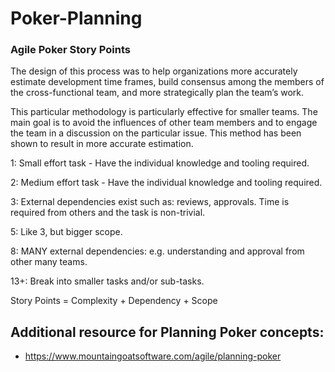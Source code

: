 # Poker-Planning

### Agile Poker Story Points

The design of this process was to help organizations more accurately estimate development time frames, build consensus among the members of the cross-functional team, and more strategically plan the team’s work.

This particular methodology is particularly effective for smaller teams. The main goal is to avoid the influences of other team members and to engage the team in a discussion on the particular issue.  This method has been shown to result in more accurate estimation.

1: Small effort task - Have the individual knowledge and tooling required.  

2: Medium effort task - Have the individual knowledge and tooling required.  

3: External dependencies exist such as: reviews, approvals. Time is required from others and the task is non-trivial.  

5: Like 3, but bigger scope.  

8: MANY external dependencies: e.g. understanding and approval from other many teams.  

13+: Break into smaller tasks and/or sub-tasks.  


Story Points = Complexity + Dependency + Scope

## Additional resource for Planning Poker concepts:
- https://www.mountaingoatsoftware.com/agile/planning-poker